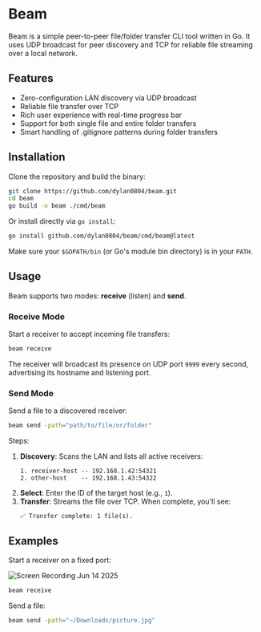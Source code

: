 # Beam

Beam is a simple peer-to-peer file/folder transfer CLI tool written in Go. It uses UDP broadcast for peer discovery and TCP for reliable file streaming over a local network.

## Features

- Zero-configuration LAN discovery via UDP broadcast
- Reliable file transfer over TCP
- Rich user experience with real-time progress bar
- Support for both single file and entire folder transfers
- Smart handling of .gitignore patterns during folder transfers

## Installation

Clone the repository and build the binary:

```bash
git clone https://github.com/dylan0804/beam.git
cd beam
go build -o beam ./cmd/beam
```

Or install directly via `go install`:

```bash
go install github.com/dylan0804/beam/cmd/beam@latest
```

Make sure your `$GOPATH/bin` (or Go's module bin directory) is in your `PATH`.

## Usage

Beam supports two modes: **receive** (listen) and **send**.

### Receive Mode

Start a receiver to accept incoming file transfers:

```bash
beam receive
```

The receiver will broadcast its presence on UDP port `9999` every second, advertising its hostname and listening port.

### Send Mode

Send a file to a discovered receiver:

```bash
beam send -path="path/to/file/or/folder"
```

Steps:

1. **Discovery**: Scans the LAN and lists all active receivers:
   ```
   1. receiver-host -- 192.168.1.42:54321
   2. other-host    -- 192.168.1.43:54322
   ```
2. **Select**: Enter the ID of the target host (e.g., `1`).
3. **Transfer**: Streams the file over TCP. When complete, you'll see:
   ```
   ✅ Transfer complete: 1 file(s).
   ```

## Examples

Start a receiver on a fixed port:

![Screen Recording Jun 14 2025](https://github.com/user-attachments/assets/91730c77-f2a7-4f40-a71a-525eb242a739)

```bash
beam receive
```

Send a file:

```bash
beam send -path="~/Downloads/picture.jpg"
```


